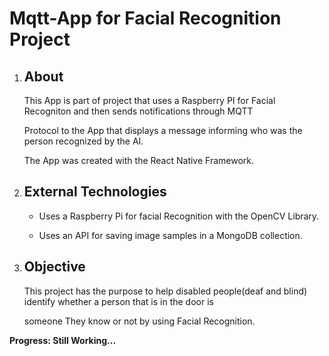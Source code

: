 <h1> Mqtt-App for Facial Recognition Project</h1>

<ol> 
  <li>
    <h2> About </h2>
    <p>This App is part of project that uses a Raspberry PI for Facial Recogniton and then sends notifications through MQTT</p>
    <p>Protocol to the App that displays a message informing who was the person recognized by the AI.</p>
    <p>The App was created with the React Native Framework.</p>
  </li>
  
  <li>
    <h2>External Technologies</h2>
    <ul>
      <li>
        <p> Uses a Raspberry Pi for facial Recognition with the OpenCV Library.</p>
      </li>
      <li>
        <p>Uses an API for saving image samples in a MongoDB collection.</p>
      </li>
    </ul>
  </li>
  <li> 
    <h2>Objective</h2>
    <p>This project has the purpose to help disabled people(deaf and blind) identify whether a person that is in the door is</p>
    <p>someone They know or not by using Facial Recognition.</p>
  </li>

</ol>

<p><strong>Progress: Still Working...</strong></p>

